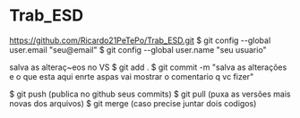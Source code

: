 # Trab_ESD
https://github.com/Ricardo21PeTePo/Trab_ESD.git
$ git config --global user.email "seu@email"
$ git config --global user.name "seu usuario"

salva as alteraç~eos no VS
$ git add .
$ git commit -m "salva as alterações e o que esta aqui enrte aspas vai mostrar o comentario q vc fizer"

$ git push (publica no github seus commits)
$ git pull (puxa as versões mais novas dos arquivos)
$ git merge (caso precise juntar dois codigos)